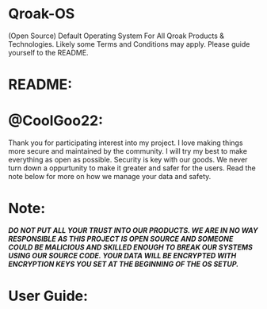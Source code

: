 # Qroak-OS
(Open Source) Default Operating System For All Qroak Products &amp; Technologies. Likely some Terms and Conditions may apply. Please guide yourself to the README.

# README:
# @CoolGoo22:
Thank you for participating interest into my project.
I love making things more secure and maintained by the community.
I will try my best to make everything as open as possible.
Security is key with our goods. We never turn down a oppurtunity to make it greater and safer for the users.
Read the note below for more on how we manage your data and safety.
# Note:

***DO NOT PUT ALL YOUR TRUST INTO OUR PRODUCTS. WE ARE IN NO WAY RESPONSIBLE AS THIS PROJECT IS OPEN SOURCE AND SOMEONE COULD BE MALICIOUS AND SKILLED ENOUGH TO BREAK OUR SYSTEMS USING OUR SOURCE CODE. YOUR DATA WILL BE ENCRYPTED WITH ENCRYPTION KEYS YOU SET AT THE BEGINNING OF THE OS SETUP.***

# User Guide:
